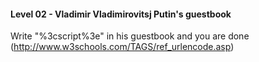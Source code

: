 #### Level 02 - Vladimir Vladimirovitsj Putin's guestbook

Write "%3cscript%3e" in his guestbook and you are done (http://www.w3schools.com/TAGS/ref_urlencode.asp)